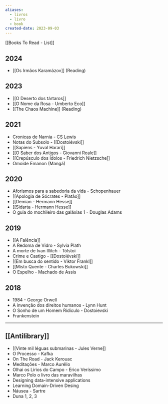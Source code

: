 ```yaml
---
aliases:
  - livros
  - livro
  - book
created-date: 2023-09-03
---
```


[[Books To Read - List]]

## 2024
- [[Os Irmãos Karamázov]] (Reading)

## 2023
- [[O Deserto dos tártaros]]
- [[O Nome da Rosa - Umberto Eco]]
- [[The Chaos Machine]] (Reading)
## 2021
- Cronicas de Narnia - CS Lewis
- Notas do Subsolo - [[Dostoiévski]]
- [[Sapiens - Yuval Harari]]
- [[O Saber dos Antigos - Giovanni Reale]]
- [[Crepúsculo dos Ídolos - Friedrich Nietzsche]]
- Omoide Emanon (Mangá)
## 2020
- Aforismos para a sabedoria da vida - Schopenhauer
- [[Apologia de Sócrates - Platão]]
- [[Demian - Hermann Hesse]]
- [[Sidarta - Hermann Hesse]]
- O guia do mochileiro das galáxias 1 - Douglas Adams

## 2019
- [[A Falência]]
- A Redoma de Vidro - Sylvia Plath
- A morte de Ivan Illitch - Tólstoi
- Crime e Castigo - [[Dostoiévski]]
- [[Em busca do sentido - Viktor Frankl]]
- [[Misto Quente - Charles Bukowski]]
- O Espelho - Machado de Assis

## 2018
- 1984 - George Orwell
- A invenção dos direitos humanos - Lynn Hunt
- O Sonho de um Homem Ridículo - Dostoievski
- Frankenstein


---

## [[Antilibrary]]

- [[Vinte mil léguas submarinas - Jules Verne]] 
- O Processo - Kafka
- On The Road - Jack Kerouac
- Meditações - Marco Aurélio
- Olhai os Lirios do Campo - Erico Veríssimo
- Marco Polo o livro das maravilhas 
- Designing data-intensive applications
- Learning Domain-Driven Desing
- Náusea - Sartre
- Duna 1, 2, 3
